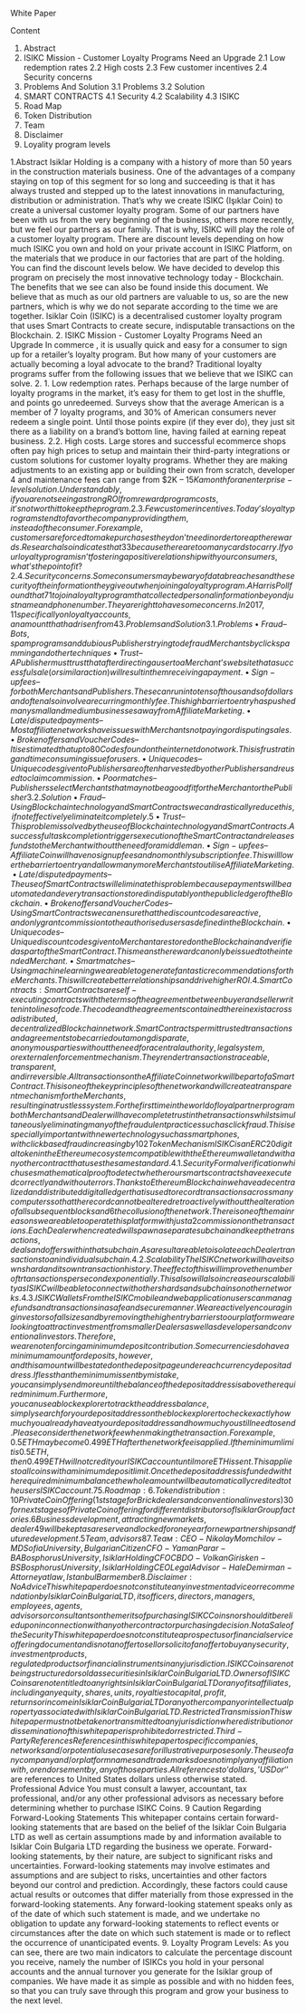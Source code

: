 White Paper

Content
1. Abstract
2. ISIKC Mission - Customer Loyalty Programs Need an Upgrade
2.1 Low redemption rates
2.2 High costs
2.3 Few customer incentives
2.4 Security concerns
3. Problems And Solution
3.1 Problems
3.2 Solution
4. SMART CONTRACTS
4.1 Security
4.2 Scalability
4.3 ISIKC
5. Road Map
6. Token Distribution
7. Team
8. Disclaimer
9. Loyality program levels

1.Abstract
Isiklar Holding is a company with a history of more than 50 years in the construction materials
business. One of the advantages of a company staying on top of this segment for so long
and succeeding is that it has always trusted and stepped up to the latest innovations in
manufacturing, distribution or administration.
That’s why we create ISIKC (Işıklar Coin) to create a universal customer loyalty program.
Some of our partners have been with us from the very beginning of the business, others more
recently, but we feel our partners as our family. That is why, ISIKC will play the role of a customer
loyalty program.
There are discount levels depending on how much ISIKC you own and hold on your private
account in ISIKC Platform, on the materials that we produce in our factories that are part of the
holding. You can find the discount levels below.
We have decided to develop this program on precisely the most innovative technology today -
Blockchain. The benefits that we see can also be found inside this document.
We believe that as much as our old partners are valuable to us, so are the new partners, which is
why we do not separate according to the time we are together.
Isiklar Coin (ISIKC) is a decentralised customer loyalty program that uses Smart Contracts to
create secure, indisputable transactions on the Blockchain.
2. ISIKC Mission - Customer Loyalty Programs
Need an Upgrade
In commerce , it is usually quick and easy for a consumer to sign up for a retailer’s loyalty
program. But how many of your customers are actually becoming a loyal advocate to the brand?
Traditional loyalty programs suffer from the following issues that we believe that we ISIKC can
solve.
2. 1. Low redemption rates.
Perhaps because of the large number of loyalty programs in the market, it’s easy for them to
get lost in the shuffle, and points go unredeemed. Surveys show that the average American is
a member of 7 loyalty programs, and 30% of American consumers never redeem a single point.
Until those points expire (if they ever do), they just sit there as a liability on a brand’s bottom
line, having failed at earning repeat business.
2.2. High costs.
Large stores and successful ecommerce shops often pay high prices to setup and maintain
their third-party integrations or custom solutions for customer loyalty programs. Whether
they are making adjustments to an existing app or building their own from scratch, developer 
4
and maintenance fees can range from $2K – $15K a month for an enterprise-level solution.
Understandably, if you are not seeing a strong ROI from reward program costs, it’s not worth it
to keep the program.
2.3. Few customer incentives.
Today’s loyalty programs tend to favor the company providing them, instead of the consumer.
For example, customers are forced to make purchases they don’t need in order to reap the
rewards.
Research also indicates that 33% of millennial consumers dislike reward programs simply
because there are too many cards to carry. If your loyalty program isn’t fostering a positive
relationship with your consumers, what’s the point of it?
2.4. Security concerns.
Some consumers may be wary of data breaches and the security of the information they give
out when joining a loyalty program. A Harris Poll found that 71% of consumers were less likely
to join a loyalty program that collected personal information beyond just name and phone
number. They are right to have some concerns. In 2017, 11% of attacks on financial accounts were
specifically on loyalty accounts, an amount that had risen from 4% the year before.
3. Problems and Solution
3.1. Problems
 • Fraud – Bots, spam programs and dubious Publishers trying to defraud Merchants by click
spamming and other techniques
• Trust – A Publisher must trust that after directing a user to a Merchant’s website that a
successful sale (or similar action) will result in them receiving a payment.
• Sign-up fees – for both Merchants and Publishers. These can run into tens of thousands of
dollars and often also involve a recurring monthly fee. This high barrier to entry has pushed
many small and medium businesses away from Affiliate Marketing.
 • Late/disputed payments – Most affiliate networks have issues with Merchants not paying or
disputing sales. • Broken offers and Voucher Codes – It is estimated that up to 80% of Voucher
Codes found on the internet do not work. This is frustrating and time consuming issue for users.
• Unique codes – Unique codes given to Publishers are often harvested by other Publishers and
reused to claim commission.
• Poor matches – Publishers select Merchants that may not be a good fit for the Merchant or the
Publisher
3.2. Solution
 • Fraud – Using Blockchain technology and Smart Contracts we can drastically reduce this, if not
effectively eliminate it completely.
5
 • Trust – This problem is solved by the use of Blockchain technology and Smart Contracts. A
successful task completion triggers execution of the Smart Contract and releases funds to the
Merchant without the need for a middle man.
 • Sign-up fees – AffiliateCoin will have no signup fees and no monthly subscription fee. This will
lower the barrier to entry and allow many more Merchants to utilise Affiliate Marketing.
• Late/disputed payments – The use of Smart Contracts will eliminate this problem because
payments will be automated and every transaction stored indisputably on the public ledger of
the Blockchain.
• Broken offers and Voucher Codes – Using Smart Contracts we can ensure that the discount
codes are active, and only grant commission to the authorised users as defined in the
Blockchain.
• Unique codes – Unique discount codes given to Merchant are stored on the Blockchain and
verified as part of the Smart Contract. This means the reward can only be issued to the intended
Merchant.
 • Smart matches – Using machine learning we are able to generate fantastic recommendations
for the Merchants. This will create better relationships and drive higher ROI.
4. Smart Contracts:
Smart Contracts are self-executing contracts with the terms of the agreement between buyer
and seller written into lines of code. The code and the agreements contained therein exist across
a distributed, decentralized Blockchain network. Smart Contracts permit trusted transactions
and agreements to be carried out among disparate, anonymous parties without the need for a
central authority, legal system, or external enforcement mechanism. They render transactions
traceable, transparent, and irreversible. All transactions on the AffiliateCoin network will be part
of a Smart Contract. This is one of the key principles of the network and will create a transparent
mechanism for the Merchants, resulting in a trustless system. For the first time in the world of
loyal partner program both Merchants and Dealer will have complete trust in the transactions
whilst simultaneously eliminating many of the fraudulent practices such as click fraud. This
is especially important with newer technology such as smartphones, with click based fraud
increasing by 102% from January to April 2017
Token Mechanism ISIKC is an ERC20 digital token in the Ethereum ecosystem compatible with
the Ethereum wallet and with any other contract that uses the same standard.
4.1. Security
Formal verification which uses mathematical proof to detect whether our smarts contracts have
executed correctly and without errors. Thanks to Ethereum Blockchain we have a decentralized
and distributed digital ledger that is used to record transactions across many computers so that
the record cannot be altered retroactively without the alteration of all subsequent blocks and 
6
the collusion of the network.
There is one of the main reasons we are able to operate this platform with just a 2 %
commission on the transactions. Each Dealer when created will spawn a separate subchain and
keep the transactions, deals and offers within that subchain. As a result are able to isolate each
Dealer transactions to an individual subchain.
4.2. Scalability
The ISIKC network will have its own shard and its own transaction history. The effect of this will
improve the number of trtansactions per second exponentially. This also will also increase our
scalability as ISIKC will be able to connect with other shards and subchains on other networks.
4.3. ISIKC
Wallets From the ISIKC mobile and web application users can manage funds and transactions
in a safe and secure manner. We are actively encouraging investors of all sizes and by removing
the high entry barriers to our platform we are looking to attract investment from smaller
Dealers as well as developers and conventional investors. Therefore, we are not enforcing
a minimum deposit contribution. Some currencies do have a minimum amount for deposits,
however, and this amount will be stated on the deposit page under each currency deposit
address. If less than the minimum is sent by mistake, you can simply send more until the
balance of the deposit address is above the required minimum. Furthermore, you can use a
block explorer to track the address balance, simply search for your deposit address on the block
explorer to check exactly how much you already have at your deposit address and how much
you still need to send.
Please consider the network fee when making the transaction. For example, 0.5 ETH may
become 0.499 ETH after the network fee is applied. If the minimum limit is 0.5 ETH, then 0.499
ETH will not credit your ISIKC account until more ETH is sent. This applies to all coins with a
minimum deposit limit. Once the deposit address is funded with the required minimum balance
the whole amount will be automatically credited to the users ISIKC account.
7
5. Roadmap:
6. Token distribution:
10%
Private Coin Offering
(1st stage for Brick dealers
and conventional investors)
30%
for next stages of Private Coin
offering for different distributors of Isiklar Group factories.
6%
Business development,
attracting new markets, dealer
49%
will be kept as a reserve and locked
for one year for new partnerships and
future development.
5%
Team, advisors
8
7. Теам:
CEO - Nikolay Momchilov - MD Sofia University,Bulgarian Citizen
CFO - Yaman Parar - BA Bosphorus University, Isiklar Holding CFO
CBDO - Volkan Girisken - BS Bosphorus University, Isiklar Holding CEO
Legal Advisor - Hale Demirman - Attorney at law,Istanbul Bar member
8. Disclaimer:
No Advice
This whitepaper does not constitute any investment advice or recommendation by Isiklar Coin
Bulgaria LTD, its officers, directors, managers, employees, agents, advisors or consultants on
the merits of purchasing ISIKC Coins nor should it be relied upon in connection with any other
contract or purchasing decision.
Not a Sale of the Security
This whitepaper does not constitute a prospectus or financial service offering document and
is not an offer to sell or solicit of an offer to buy any security, investment products, regulated
products or financial instruments in any jurisdiction. ISIKC Coins are not being structured or sold
as securities in Isiklar Coin Bulgaria LTD. Owners of ISIKC Coins are not entitled to any rights in
Isiklar Coin Bulgaria LTD or any of its affiliates, including any equity, shares, units, royalties to
capital, profit, returns or income in Isiklar Coin Bulgaria LTD or any other company or intellectual
property associated with Isiklar Coin Bulgaria LTD.
Restricted Transmission
This whitepaper must not be taken or transmitted to any jurisdiction where distribution or
dissemination of this whitepaper is prohibited or restricted.
Third-Party References
References in this whitepaper to specific companies, networks and/ or potential use cases are
for illustrative purposes only. The use of any company and/or platform names and trademarks
does not imply any affiliation with, or endorsement by, any of those parties. All references to
‘dollars,’ USD or ‘$’ are references to United States dollars unless otherwise stated.
Professional Advice
You must consult a lawyer, accountant, tax professional, and/or any other professional advisors
as necessary before determining whether to purchase ISIKC Coins.
9
Caution Regarding Forward-Looking Statements
This whitepaper contains certain forward-looking statements that are based on the belief of
the Isiklar Coin Bulgaria LTD as well as certain assumptions made by and information available
to Isiklar Coin Bulgaria LTD regarding the business we operate. Forward-looking statements,
by their nature, are subject to significant risks and uncertainties. Forward-looking statements
may involve estimates and assumptions and are subject to risks, uncertainties and other factors
beyond our control and prediction. Accordingly, these factors could cause actual results or
outcomes that differ materially from those expressed in the forward-looking statements. Any
forward-looking statement speaks only as of the date of which such statement is made, and
we undertake no obligation to update any forward-looking statements to reflect events or
circumstances after the date on which such statement is made or to reflect the occurrence of
unanticipated events.
9. Loyalty Program Levels:
As you can see, there are two main indicators to calculate the percentage discount you receive,
namely the number of ISIKCs you hold in your personal accounts and the annual turnover you
generate for the Isiklar group of companies. We have made it as simple as possible and with no
hidden fees, so that you can truly save through this program and grow your business to the next
level.
